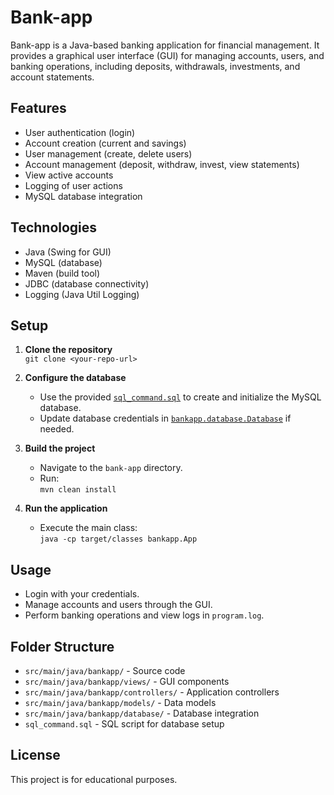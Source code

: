 # Bank-app

Bank-app is a Java-based banking application for financial management. It provides a graphical user interface (GUI) for managing accounts, users, and banking operations, including deposits, withdrawals, investments, and account statements.

## Features

- User authentication (login)
- Account creation (current and savings)
- User management (create, delete users)
- Account management (deposit, withdraw, invest, view statements)
- View active accounts
- Logging of user actions
- MySQL database integration

## Technologies

- Java (Swing for GUI)
- MySQL (database)
- Maven (build tool)
- JDBC (database connectivity)
- Logging (Java Util Logging)

## Setup

1. **Clone the repository**  
   `git clone <your-repo-url>`

2. **Configure the database**  
   - Use the provided [`sql_command.sql`](sql_command.sql) to create and initialize the MySQL database.
   - Update database credentials in [`bankapp.database.Database`](bank-app/src/main/java/bankapp/database/Database.java) if needed.

3. **Build the project**  
   - Navigate to the `bank-app` directory.
   - Run:  
     `mvn clean install`

4. **Run the application**  
   - Execute the main class:  
     `java -cp target/classes bankapp.App`

## Usage

- Login with your credentials.
- Manage accounts and users through the GUI.
- Perform banking operations and view logs in `program.log`.

## Folder Structure

- `src/main/java/bankapp/` - Source code
- `src/main/java/bankapp/views/` - GUI components
- `src/main/java/bankapp/controllers/` - Application controllers
- `src/main/java/bankapp/models/` - Data models
- `src/main/java/bankapp/database/` - Database integration
- `sql_command.sql` - SQL script for database setup

## License

This project is for educational purposes.
